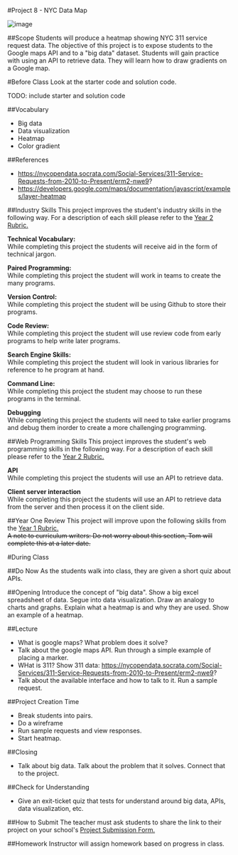 #Project 8 - NYC Data Map

![image](http://i.imgur.com/BGvcCjt.png)

##Scope
Students will produce a heatmap showing NYC 311 service request data. The objective of this project is to expose students to the Google maps API and to a "big data" dataset. Students will gain practice with using an API to retrieve data. They will learn how to draw gradients on a Google map.

#Before Class
Look at the starter code and solution code.

TODO: include starter and solution code

##Vocabulary

* Big data
* Data visualization
* Heatmap
* Color gradient

##References

* https://nycopendata.socrata.com/Social-Services/311-Service-Requests-from-2010-to-Present/erm2-nwe9?
* https://developers.google.com/maps/documentation/javascript/examples/layer-heatmap
 
##Industry Skills
This project improves the student's industry skills in the following way. For a description of each skill please refer to the [Year 2 Rubric.](https://docs.google.com/a/scripted.org/spreadsheet/ccc?key=0AmfF2axUr9M_dDA0WEV0LWo2MnBUM0JaQnJTYy1sc0E&usp=drive_web#gid=0)

**Technical Vocabulary:**  
While completing this project the students will receive aid in the form of technical jargon.

**Paired Programming:**   
While completing this project the student will work in teams to create the many programs.

**Version Control:**   
While completing this project the student will be using Github to store their programs.

**Code Review:**   
While completing this project the student will use review code from early programs to help write later programs.

**Search Engine Skills:**  
While completing this project the student will look in various libraries for reference to he program at hand.

**Command Line:**  
While completing this project the student may choose to run these programs in the terminal.

**Debugging**  
While completing this project the students will need to take earlier programs and debug them inorder to create a more challenging programming.

##Web Programming Skills
This project improves the student's web programming skills in the following way. For a description of each skill please refer to the [Year 2 Rubric.](https://docs.google.com/a/scripted.org/spreadsheet/ccc?key=0AmfF2axUr9M_dDA0WEV0LWo2MnBUM0JaQnJTYy1sc0E&usp=drive_web#gid=0)

**API**  
While completing this project the students will use an API to retrieve data.

**Client server interaction**  
While completing this project the students will use an API to retrieve data from the server and then process it on the client side.

##Year One Review
This project will improve upon the following skills from the [Year 1 Rubric.](https://docs.google.com/a/scripted.org/spreadsheet/ccc?key=0AobNdyExPHV5dGRWMVI0QVpnSWYtczZZT2ZyV01kcmc&usp=drive_web#gid=0)  
~~A note to curriculum writers: Do not worry about this section, Tom will complete this at a later date.~~  

#During Class

##Do Now
As the students walk into class, they are given a short quiz about APIs.

##Opening
Introduce the concept of "big data". Show a big excel spreadsheet of data. Segue into data visualization. Draw an analogy to charts and graphs. Explain what a heatmap is and why they are used. Show an example of a heatmap.

##Lecture
* What is google maps? What problem does it solve?
* Talk about the google maps API. Run through a simple example of placing a marker.
* WHat is 311? Show 311 data: https://nycopendata.socrata.com/Social-Services/311-Service-Requests-from-2010-to-Present/erm2-nwe9?
* Talk about the available interface and how to talk to it. Run a sample request.

##Project Creation Time

* Break students into pairs.
* Do a wireframe
* Run sample requests and view responses.
* Start heatmap.

##Closing
* Talk about big data. Talk about the problem that it solves. Connect that to the project.

##Check for Understanding
* Give an exit-ticket quiz that tests for understand around big data, APIs, data visualization, etc.

##How to Submit
The teacher must ask students to share the link to their project on your school's [Project Submission Form.](https://docs.google.com/a/scripted.org/spreadsheets/d/1kaVH9hmkDCbBul19583UMPxl6IJ3-4pHgBQ2BU6TKDk/edit#gid=0)

##Homework
Instructor will assign homework based on progress in class.
